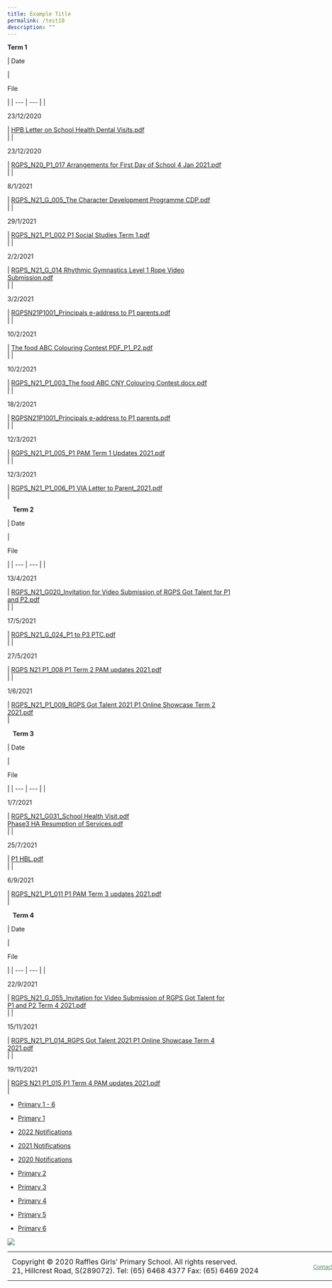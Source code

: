 ```yaml
---
title: Example Title
permalink: /test10
description: ""
---
```

**Term 1**

| 
Date  

 | 

File

 |
| --- | --- |
| 

23/12/2020

 | [HPB Letter on School Health Dental Visits.pdf](https://rafflesgirlspri.moe.edu.sg/qql/slot/u451/Notifications/2021/P1/Term%201/HPB%20Letter%20on%20School%20Health%20%20Dental%20Visits.pdf)   
 |
| 

23/12/2020

 | [RGPS\_N20\_P1\_017 Arrangements for First Day of School 4 Jan 2021.pdf](https://rafflesgirlspri.moe.edu.sg/qql/slot/u451/Notifications/2021/P1/Term%201/RGPS_N20_P1_017%20Arrangements%20for%20First%20Day%20of%20School%204%20Jan%202021.pdf)   
 |
| 

8/1/2021

 | [RGPS\_N21\_G\_005\_The Character Development Programme CDP.pdf](https://rafflesgirlspri.moe.edu.sg/qql/slot/u451/Notifications/2021/P1/Term%201/RGPS_N21_G_005_The%20Character%20Development%20Programme%20CDP.pdf)   
 |
| 

29/1/2021

 | [RGPS\_N21\_P1\_002 P1 Social Studies Term 1.pdf](https://rafflesgirlspri.moe.edu.sg/qql/slot/u451/Notifications/2021/P1/Term%201/RGPS_N21_P1_002%20P1%20Social%20Studies%20Term%201.pdf)   
 |
| 

2/2/2021

 | [RGPS\_N21\_G\_014 Rhythmic Gymnastics Level 1 Rope Video Submission.pdf](https://rafflesgirlspri.moe.edu.sg/qql/slot/u451/Notifications/2021/P1/Term%201/RGPS_N21_G_014%20Rhythmic%20Gymnastics%20Level%201%20Rope%20Video%20Submission.pdf)   
 |
| 

3/2/2021

 | [RGPSN21P1001\_Principals e-address to P1 parents.pdf](https://rafflesgirlspri.moe.edu.sg/qql/slot/u451/Notifications/2021/P1/RGPSN21P1001_Principals%20e-address%20to%20P1%20parents.pdf)   
 |
| 

10/2/2021

 | [The food ABC Colouring Contest PDF\_P1\_P2.pdf](https://rafflesgirlspri.moe.edu.sg/qql/slot/u451/Notifications/2021/P1/Term%201/The%20food%20ABC%20Colouring%20Contest%20PDF_P1_P2.pdf)  
 |
| 

10/2/2021

 | [RGPS\_N21\_P1\_003\_The food ABC CNY Colouring Contest.docx.pdf](https://rafflesgirlspri.moe.edu.sg/qql/slot/u451/Notifications/2021/P1/Term%201/RGPS_N21_P1_003_The%20food%20ABC%20CNY%20Colouring%20Contest.docx.pdf)  
 |
| 

18/2/2021

 | [RGPSN21P1001\_Principals e-address to P1 parents.pdf](https://rafflesgirlspri.moe.edu.sg/qql/slot/u451/Notifications/2021/P1/Term%201/RGPSN21P1001_Principals%20e-address%20to%20P1%20parents.pdf)  
 |
| 

12/3/2021

 | [RGPS\_N21\_P1\_005\_P1 PAM Term 1 Updates 2021.pdf](https://rafflesgirlspri.moe.edu.sg/qql/slot/u451/Notifications/2021/P1/Term%201/RGPS_N21_P1_005_P1%20PAM%20Term%201%20Updates%202021.pdf)  
 |
| 

12/3/2021

 | [RGPS\_N21\_P1\_006\_P1 VIA Letter to Parent\_2021.pdf](https://rafflesgirlspri.moe.edu.sg/qql/slot/u451/Notifications/2021/P1/Term%201/RGPS_N21_P1_006_P1%20VIA%20Letter%20to%20Parent_2021.pdf)  
 |

   **Term 2**

| 
Date  

 | 

File

 |
| --- | --- |
| 

13/4/2021

 | [RGPS\_N21\_G020\_Invitation for Video Submission of RGPS Got Talent for P1 and P2.pdf](https://rafflesgirlspri.moe.edu.sg/qql/slot/u451/Notifications/2021/P1/Term%202/RGPS_N21_G020_Invitation%20for%20Video%20Submission%20of%20RGPS%20Got%20Talent%20for%20P1%20and%20P2.pdf)  
 |
| 

17/5/2021

 | [RGPS\_N21\_G\_024\_P1 to P3 PTC.pdf](https://rafflesgirlspri.moe.edu.sg/qql/slot/u451/Notifications/2021/P1/Term%202/RGPS_N21_G_024_P1%20to%20P3%20PTC.pdf)  
 |
| 

27/5/2021

 | [RGPS N21 P1\_008 P1 Term 2 PAM updates 2021.pdf](https://rafflesgirlspri.moe.edu.sg/qql/slot/u451/Notifications/2021/P1/Term%202/RGPS%20N21%20P1_008%20P1%20Term%202%20PAM%20updates%202021.pdf)  
 |
| 

1/6/2021

 | [RGPS\_N21\_P1\_009\_RGPS Got Talent 2021 P1 Online Showcase Term 2 2021.pdf](https://rafflesgirlspri.moe.edu.sg/qql/slot/u451/Notifications/2021/P1/Term%202/RGPS_N21_P1_009_RGPS%20Got%20Talent%202021%20P1%20Online%20Showcase%20Term%202%202021.pdf)  
 |

   **Term 3**

| 
Date  

 | 

File

 |
| --- | --- |
| 

1/7/2021

 | [RGPS\_N21\_G031\_School Health Visit.pdf](https://rafflesgirlspri.moe.edu.sg/qql/slot/u451/Notifications/2021/P1-6/Term%203/RGPS_N21_G031_School%20Health%20Visit.pdf)  
[Phase3 HA Resumption of Services.pdf](https://rafflesgirlspri.moe.edu.sg/qql/slot/u451/Notifications/2021/P1-6/Term%203/Phase3%20HA%20Resumption%20of%20Services.pdf)  
 |
| 

25/7/2021

 | [P1 HBL.pdf](https://rafflesgirlspri.moe.edu.sg/qql/slot/u451/Notifications/2021/P1/Term%203/P1%20HBL.pdf)  
 |
| 

6/9/2021

 | [RGPS\_N21\_P1\_011 P1 PAM Term 3 updates 2021.pdf](https://rafflesgirlspri.moe.edu.sg/qql/slot/u451/Notifications/2021/P1/Term%203/RGPS_N21_P1_011%20P1%20PAM%20Term%203%20updates%202021.pdf)  
 |

   **Term 4**

| 
Date  

 | 

File

 |
| --- | --- |
| 

22/9/2021

 | [RGPS\_N21\_G\_055\_Invitation for Video Submission of RGPS Got Talent for P1 and P2 Term 4 2021.pdf](https://rafflesgirlspri.moe.edu.sg/qql/slot/u451/Notifications/2021/P1/Term%204/RGPS_N21_G_055_Invitation%20for%20Video%20Submission%20of%20RGPS%20Got%20Talent%20for%20P1%20and%20P2%20Term%204%202021.pdf)  
 |
| 

15/11/2021

 | [RGPS\_N21\_P1\_014\_RGPS Got Talent 2021 P1 Online Showcase Term 4 2021.pdf](https://rafflesgirlspri.moe.edu.sg/qql/slot/u451/Notifications/2021/P1/Term%204/RGPS_N21_P1_014_RGPS%20Got%20Talent%202021%20P1%20Online%20Showcase%20Term%204%202021.pdf)  
 |
| 

19/11/2021

 | [RGPS N21 P1\_015 P1 Term 4 PAM updates 2021.pdf](https://rafflesgirlspri.moe.edu.sg/qql/slot/u451/Notifications/2021/P1/Term%204/RGPS%20N21%20P1_015%20P1%20Term%204%20PAM%20updates%202021.pdf)  
 |

*   [Primary 1 - 6](https://rafflesgirlspri.moe.edu.sg/parents/engaging-our-parents/notifications/primary-1-6)
*   [Primary 1](https://rafflesgirlspri.moe.edu.sg/parents/engaging-our-parents/notifications/primary-1)

*   [2022 Notifications](https://rafflesgirlspri.moe.edu.sg/parents/engaging-our-parents/notifications/primary-1/2022-notifications)
*   [2021 Notifications](https://rafflesgirlspri.moe.edu.sg/parents/engaging-our-parents/notifications/primary-1/2021-notifications)
*   [2020 Notifications](https://rafflesgirlspri.moe.edu.sg/parents/engaging-our-parents/notifications/primary-1/2020-notifications)

*   [Primary 2](https://rafflesgirlspri.moe.edu.sg/parents/engaging-our-parents/notifications/primary-2)
*   [Primary 3](https://rafflesgirlspri.moe.edu.sg/parents/engaging-our-parents/notifications/primary-3)
*   [Primary 4](https://rafflesgirlspri.moe.edu.sg/parents/engaging-our-parents/notifications/primary-4)
*   [Primary 5](https://rafflesgirlspri.moe.edu.sg/parents/engaging-our-parents/notifications/primary-5)
*   [Primary 6](https://rafflesgirlspri.moe.edu.sg/parents/engaging-our-parents/notifications/primary-6)

![](https://rafflesgirlspri.moe.edu.sg/pix/spacer.gif)

<table class="ive_eobj_center iveo_table ives_tab_modern2" style="margin: auto; outline: 0px; padding: 0px; border-collapse: collapse; clear: both; border: none; width: 945px;"><tbody style="margin: 0px; outline: 0px; padding: 0px;"><tr style="margin: 0px; outline: 0px; padding: 0px;"><td style="margin: 0px; outline: 0px; padding: 2px 10px; text-align: left; width: 690px;"><div style="margin: 0px; outline: 0px; padding: 0px; text-align: left;">Copyright © 2020 Raffles Girls' Primary School. All rights reserved.</div><div style="margin: 0px; outline: 0px; padding: 0px; text-align: left;">21, Hillcrest Road, S(289072). Tel: (65) 6468 4377 Fax: (65) 6469 2024</div></td><td style="margin: 0px; outline: 0px; padding: 2px 10px; text-align: left; width: 255px;"><br style="margin: 0px; outline: 0px; padding: 0px;"><a href="https://rafflesgirlspri.moe.edu.sg/contact-us" style="margin: 0px; outline: 0px; padding: 0px; font-size: 12px; color: rgb(73, 135, 92); font-weight: 400;">Contact Us</a><span>&nbsp;</span>|<span>&nbsp;</span><a href="https://www.tech.gov.sg/report_vulnerability" style="margin: 0px; outline: 0px; padding: 0px; font-size: 12px; color: rgb(73, 135, 92); font-weight: 400;">Report Vulnerability</a><br style="margin: 0px; outline: 0px; padding: 0px;"><br style="margin: 0px; outline: 0px; padding: 0px;"></td></tr></tbody></table>